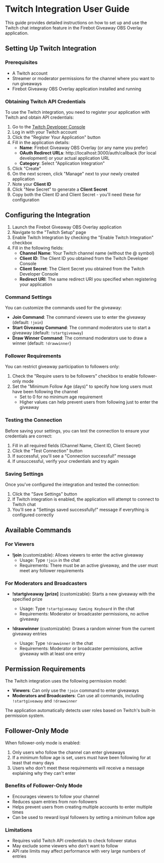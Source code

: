 # Twitch Integration User Guide

This guide provides detailed instructions on how to set up and use the Twitch chat integration feature in the Firebot Giveaway OBS Overlay application.

## Setting Up Twitch Integration

### Prerequisites

- A Twitch account
- Streamer or moderator permissions for the channel where you want to run giveaways
- Firebot Giveaway OBS Overlay application installed and running

### Obtaining Twitch API Credentials

To use the Twitch integration, you need to register your application with Twitch and obtain API credentials:

1. Go to the [Twitch Developer Console](https://dev.twitch.tv/console/apps)
2. Log in with your Twitch account
3. Click the "Register Your Application" button
4. Fill in the application details:
   - **Name**: Firebot Giveaway OBS Overlay (or any name you prefer)
   - **OAuth Redirect URLs**: http://localhost:3000/auth/callback (for local development) or your actual application URL
   - **Category**: Select "Application Integration"
5. Click "Create"
6. On the next screen, click "Manage" next to your newly created application
7. Note your **Client ID**
8. Click "New Secret" to generate a **Client Secret**
9. Copy both the Client ID and Client Secret - you'll need these for configuration

## Configuring the Integration

1. Launch the Firebot Giveaway OBS Overlay application
2. Navigate to the "Twitch Setup" page
3. Enable Twitch Integration by checking the "Enable Twitch Integration" checkbox
4. Fill in the following fields:
   - **Channel Name**: Your Twitch channel name (without the @ symbol)
   - **Client ID**: The Client ID you obtained from the Twitch Developer Console
   - **Client Secret**: The Client Secret you obtained from the Twitch Developer Console
   - **Redirect URI**: The same redirect URI you specified when registering your application

### Command Settings

You can customize the commands used for the giveaway:

- **Join Command**: The command viewers use to enter the giveaway (default: `!join`)
- **Start Giveaway Command**: The command moderators use to start a giveaway (default: `!startgiveaway`)
- **Draw Winner Command**: The command moderators use to draw a winner (default: `!drawwinner`)

### Follower Requirements

You can restrict giveaway participation to followers only:

1. Check the "Require users to be followers" checkbox to enable follower-only mode
2. Set the "Minimum Follow Age (days)" to specify how long users must have been following the channel
   - Set to 0 for no minimum age requirement
   - Higher values can help prevent users from following just to enter the giveaway

### Testing the Connection

Before saving your settings, you can test the connection to ensure your credentials are correct:

1. Fill in all required fields (Channel Name, Client ID, Client Secret)
2. Click the "Test Connection" button
3. If successful, you'll see a "Connection successful!" message
4. If unsuccessful, verify your credentials and try again

### Saving Settings

Once you've configured the integration and tested the connection:

1. Click the "Save Settings" button
2. If Twitch integration is enabled, the application will attempt to connect to Twitch chat
3. You'll see a "Settings saved successfully!" message if everything is configured correctly

## Available Commands

### For Viewers

- **!join** (customizable): Allows viewers to enter the active giveaway
  - Usage: Type `!join` in the chat
  - Requirements: There must be an active giveaway, and the user must meet any follower requirements

### For Moderators and Broadcasters

- **!startgiveaway [prize]** (customizable): Starts a new giveaway with the specified prize
  - Usage: Type `!startgiveaway Gaming Keyboard` in the chat
  - Requirements: Moderator or broadcaster permissions, no active giveaway

- **!drawwinner** (customizable): Draws a random winner from the current giveaway entries
  - Usage: Type `!drawwinner` in the chat
  - Requirements: Moderator or broadcaster permissions, active giveaway with at least one entry

## Permission Requirements

The Twitch integration uses the following permission model:

- **Viewers**: Can only use the `!join` command to enter giveaways
- **Moderators and Broadcasters**: Can use all commands, including `!startgiveaway` and `!drawwinner`

The application automatically detects user roles based on Twitch's built-in permission system.

## Follower-Only Mode

When follower-only mode is enabled:

1. Only users who follow the channel can enter giveaways
2. If a minimum follow age is set, users must have been following for at least that many days
3. Users who don't meet these requirements will receive a message explaining why they can't enter

### Benefits of Follower-Only Mode

- Encourages viewers to follow your channel
- Reduces spam entries from non-followers
- Helps prevent users from creating multiple accounts to enter multiple times
- Can be used to reward loyal followers by setting a minimum follow age

### Limitations

- Requires valid Twitch API credentials to check follower status
- May exclude some viewers who don't want to follow
- API rate limits may affect performance with very large numbers of entries